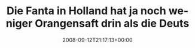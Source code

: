 ---
retweeted: false
source: <a href="http://twitter.com" rel="nofollow">Twitter Web Client</a>
entities:
  hashtags:
  - text: wuäh
    indices:
    - '76'
    - '81'
  symbols: []
  user_mentions: []
  urls: []
display_text_range:
- '0'
- '81'
favorite_count: '0'
id_str: '919429357'
truncated: false
retweet_count: '0'
id: '919429357'
created_at: Fri Sep 12 21:17:13 +0000 2008
favorited: false
full_text: 'Die Fanta in Holland hat ja noch weniger Orangensaft drin als die Deutsche!
  #wuäh'
lang: de
tags:
- wuäh
- pesos/twitter
date: '2008-09-12T21:17:13+00:00'
src: https://twitter.com/bascht/status/919429357
original_url: https://twitter.com/bascht/status/919429357
type: twitter_tweet
text: 'Die Fanta in Holland hat ja noch weniger Orangensaft drin als die Deutsche!
  #wuäh'
title: Die Fanta in Holland hat ja noch weniger Orangensaft drin als die Deuts

---